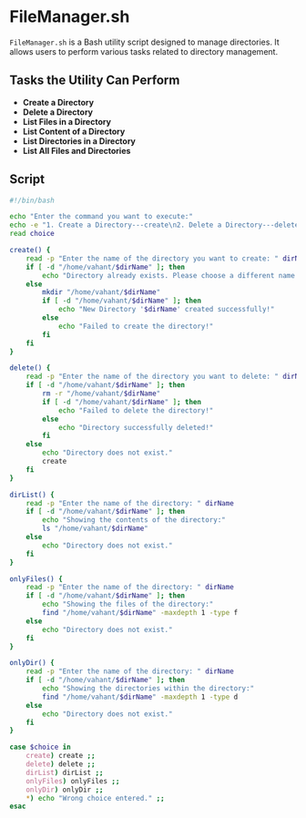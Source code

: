 # FileManager.sh

`FileManager.sh` is a Bash utility script designed to manage directories. It allows users to perform various tasks related to directory management.

## Tasks the Utility Can Perform

- **Create a Directory**
- **Delete a Directory**
- **List Files in a Directory**
- **List Content of a Directory**
- **List Directories in a Directory**
- **List All Files and Directories**

## Script

```bash
#!/bin/bash

echo "Enter the command you want to execute:"
echo -e "1. Create a Directory---create\n2. Delete a Directory---delete\n3. List Content of a Directory---dirList\n4. Only list files in a Directory---onlyFiles\n5. Only list Directories in a Directory---onlyDir"
read choice

create() {
    read -p "Enter the name of the directory you want to create: " dirName
    if [ -d "/home/vahant/$dirName" ]; then
        echo "Directory already exists. Please choose a different name."
    else
        mkdir "/home/vahant/$dirName"
        if [ -d "/home/vahant/$dirName" ]; then
            echo "New Directory '$dirName' created successfully!"
        else
            echo "Failed to create the directory!"
        fi
    fi
}

delete() {
    read -p "Enter the name of the directory you want to delete: " dirName
    if [ -d "/home/vahant/$dirName" ]; then
        rm -r "/home/vahant/$dirName"
        if [ -d "/home/vahant/$dirName" ]; then
            echo "Failed to delete the directory!"
        else
            echo "Directory successfully deleted!"
        fi
    else
        echo "Directory does not exist."
        create
    fi
}

dirList() {
    read -p "Enter the name of the directory: " dirName
    if [ -d "/home/vahant/$dirName" ]; then
        echo "Showing the contents of the directory:"
        ls "/home/vahant/$dirName"
    else
        echo "Directory does not exist."
    fi
}

onlyFiles() {
    read -p "Enter the name of the directory: " dirName
    if [ -d "/home/vahant/$dirName" ]; then
        echo "Showing the files of the directory:"
        find "/home/vahant/$dirName" -maxdepth 1 -type f
    else
        echo "Directory does not exist."
    fi
}

onlyDir() {
    read -p "Enter the name of the directory: " dirName
    if [ -d "/home/vahant/$dirName" ]; then
        echo "Showing the directories within the directory:"
        find "/home/vahant/$dirName" -maxdepth 1 -type d
    else
        echo "Directory does not exist."
    fi
}

case $choice in
    create) create ;;
    delete) delete ;;
    dirList) dirList ;;
    onlyFiles) onlyFiles ;;
    onlyDir) onlyDir ;;
    *) echo "Wrong choice entered." ;;
esac
